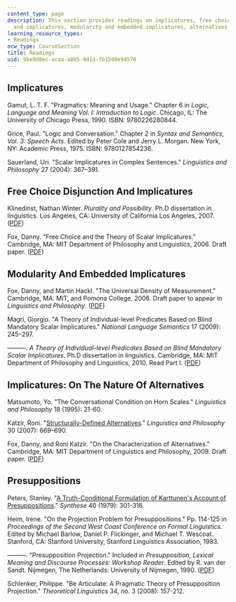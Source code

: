 ```yaml
---
content_type: page
description: This section provides readings on implicatures, free choice disjunction
  and implicatures, modularity and embedded implicatures, alternatives, and presuppositions.
learning_resource_types:
- Readings
ocw_type: CourseSection
title: Readings
uid: 9be9d0ec-acaa-a885-9d1d-fb1590e94570
---
```


Implicatures
------------

Gamut, L. T. F. "Pragmatics: Meaning and Usage." Chapter 6 in _Logic, Language and Meaning Vol. I: Introduction to Logic_. Chicago, IL: The University of Chicago Press, 1990. ISBN: 9780226280844.

Grice, Paul. "Logic and Conversation." Chapter 2 in _Syntax and Semantics, Vol. 3: Speech Acts_. Edited by Peter Cole and Jerry L. Morgan. New York, NY: Academic Press, 1975. ISBN: 9780127854236.

Sauerland, Uri. "Scalar Implicatures in Complex Sentences." _Linguistics and Philosophy_ 27 (2004): 367–391.

Free Choice Disjunction And Implicatures
----------------------------------------

Klinedinst, Nathan Winter. _Plurality and Possibility_. Ph.D dissertation in linguistics. Los Angeles, CA: University of California Los Angeles, 2007. ([PDF](https://linguistics.ucla.edu/general/dissertations/Klinedinst.2007.pdf))

Fox, Danny. "Free Choice and the Theory of Scalar Implicatures." Cambridge, MA: MIT Department of Philosophy and Linguistics, 2006. Draft paper. ([PDF](http://web.mit.edu/linguistics/people/faculty/fox/free_choice.pdf))

Modularity And Embedded Implicatures
------------------------------------

Fox, Danny, and Martin Hackl. "The Universal Density of Measurement." Cambridge, MA: MIT, and Pomona College, 2006. Draft paper to appear in _Linguistics and Philosophy_. ([PDF](http://web.mit.edu/linguistics/people/faculty/fox/UDM_revised.pdf))

Magri, Giorgio. "A Theory of Individual-level Predicates Based on Blind Mandatory Scalar Implicatures." _National Language Semantics_ 17 (2009): 245–297.

———. _A Theory of Individual-level Predicates Based on Blind Mandatory Scalar Implicatures_. Ph.D dissertation in linguistics. Cambridge, MA: MIT Department of Philosophy and Linguistics, 2010. Read Part I. ([PDF](https://link.springer.com/article/10.1007/s11050-009-9042-x))

Implicatures: On The Nature Of Alternatives
-------------------------------------------

Matsumoto, Yo. "The Conversational Condition on Horn Scales." _Linguistics and Philosophy_ 18 (1995): 21-60.

Katzir, Roni. "[Structurally-Defined Alternatives](https://link.springer.com/article/10.1007/s10988-008-9029-y)." _Linguistics and Philosophy_ 30 (2007): 669–690.

Fox, Danny, and Roni Katzir. "On the Characterization of Alternatives." Cambridge, MA: MIT Department of Linguistics and Philosophy, 2009. Draft paper. ([PDF](http://web.mit.edu/linguistics/people/faculty/fox/FoxKatzir.pdf))

Presuppositions
---------------

Peters, Stanley. "[A Truth-Conditional Formulation of Karttunen's Account of Presuppositions](https://link.springer.com/article/10.1007/BF00485682)." _Synthese_ 40 (1979): 301-316.

Heim, Irene. "On the Projection Problem for Presuppositions." Pp. 114-125 in _Proceedings of the Second West Coast Conference on Formal Linguistics_. Edited by Michael Barlow, Daniel P. Flickinger, and Michael T. Wescoat. Stanford, CA: Stanford University, Stanford Linguistics Association, 1983.

———. "Presupposition Projection." Included in _Presupposition, Lexical Meaning and Discourse Processes: Workshop Reader_. Edited by R. van der Sandt. Nijmegen, The Netherlands: University of Nijmegen, 1990. ([PDF](http://semanticsarchive.net/Archive/GFiMGNjN/Presupp%20projection%2090.pdf))

Schlenker, Philippe. "Be Articulate: A Pragmatic Theory of Presupposition Projection." _Theoretical Linguistics_ 34, no. 3 (2008): 157-212.